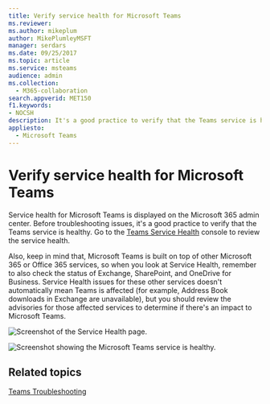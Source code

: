 ```yaml
---
title: Verify service health for Microsoft Teams
ms.reviewer: 
ms.author: mikeplum
author: MikePlumleyMSFT
manager: serdars
ms.date: 09/25/2017
ms.topic: article
ms.service: msteams
audience: admin
ms.collection: 
  - M365-collaboration
search.appverid: MET150
f1.keywords:
- NOCSH
description: It's a good practice to verify that the Teams service is healthy and so are other Microsoft 365 or Office 365 components such as Exchange, SharePoint, and OneDrive for Business.
appliesto: 
  - Microsoft Teams
---
```


# Verify service health for Microsoft Teams

Service health for Microsoft Teams is displayed on the Microsoft 365 admin center. Before troubleshooting issues, it's a good practice to verify that the Teams service is healthy. Go to the <a href=" https://admin.microsoft.com/adminportal/home?ref=servicehealth" target="_blank">Teams Service Health</a> console to review the service health.

Also, keep in mind that, Microsoft Teams is built on top of other Microsoft 365 or Office 365 services, so when you look at Service Health, remember to also check the status of Exchange, SharePoint, and OneDrive for Business. Service Health issues for these other services doesn't automatically mean Teams is affected (for example, Address Book downloads in Exchange are unavailable), but you should review the advisories for those affected services to determine if there's an impact to Microsoft Teams.

![Screenshot of the Service Health page.](media/Verify_service_health_for_Microsoft_Teams_image1.png)

![Screenshot showing the Microsoft Teams service is healthy.](media/Verify_service_health_for_Microsoft_Teams_image2.png)


## Related topics

[Teams Troubleshooting](/MicrosoftTeams/troubleshoot/teams)
